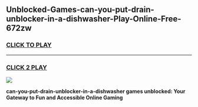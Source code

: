 
## Unblocked-Games-can-you-put-drain-unblocker-in-a-dishwasher-Play-Online-Free-672zw
<h3>
<a href="https://premium76.site?title=can-you-put-drain-unblocker-in-a-dishwasher&ref=26A">CLICK TO PLAY</a></h3>
<hr>

<h3>
<a href="https://premium76.site?title=can-you-put-drain-unblocker-in-a-dishwasher&ref=26A">CLICK 2 PLAY</a>
  
</h3>

<a href="https://premium76.site?title=can-you-put-drain-unblocker-in-a-dishwasher&ref=26A"><img src="https://clearcache.store/games.png"></a>


**can-you-put-drain-unblocker-in-a-dishwasher games unblocked: Your Gateway to Fun and Accessible Online Gaming**
